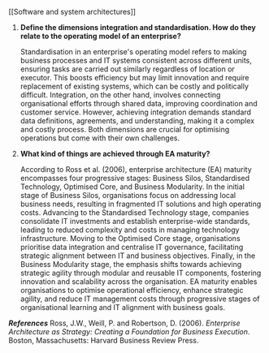 [[Software and system architectures]]

1. **Define the dimensions integration and standardisation. How do they relate to the operating model of an enterprise?**
	
	Standardisation in an enterprise's operating model refers to making business processes and IT systems consistent across different units, ensuring tasks are carried out similarly regardless of location or executor. This boosts efficiency but may limit innovation and require replacement of existing systems, which can be costly and politically difficult. Integration, on the other hand, involves connecting organisational efforts through shared data, improving coordination and customer service. However, achieving integration demands standard data definitions, agreements, and understanding, making it a complex and costly process. Both dimensions are crucial for optimising operations but come with their own challenges.
	
2. **What kind of things are achieved through EA maturity?**
	
	According to Ross et al. (2006), enterprise architecture (EA) maturity encompasses four progressive stages: Business Silos, Standardised Technology, Optimised Core, and Business Modularity. In the initial stage of Business Silos, organisations focus on addressing local business needs, resulting in fragmented IT solutions and high operating costs. Advancing to the Standardised Technology stage, companies consolidate IT investments and establish enterprise-wide standards, leading to reduced complexity and costs in managing technology infrastructure. Moving to the Optimised Core stage, organisations prioritise data integration and centralise IT governance, facilitating strategic alignment between IT and business objectives. Finally, in the Business Modularity stage, the emphasis shifts towards achieving strategic agility through modular and reusable IT components, fostering innovation and scalability across the organisation. EA maturity enables organisations to optimise operational efficiency, enhance strategic agility, and reduce IT management costs through progressive stages of organisational learning and IT alignment with business goals.

***References***
Ross, J.W., Weill, P. and Robertson, D. (2006). _Enterprise Architecture as Strategy: Creating a Foundation for Business Execution_. Boston, Massachusetts: Harvard Business Review Press.